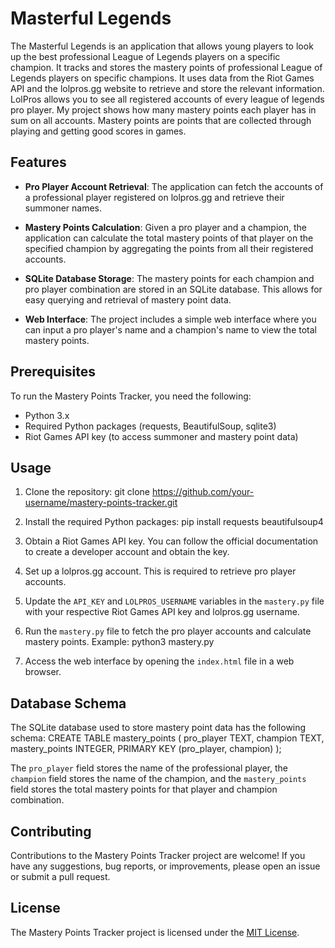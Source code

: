# Masterful Legends

The Masterful Legends is an application that allows young players to look up the best professional League of Legends players on a specific champion. It tracks and stores the mastery points of professional League of Legends players on specific champions. It uses data from the Riot Games API and the lolpros.gg website to retrieve and store the relevant information. LolPros allows you to see all registered accounts of every league of legends pro player. My project shows how many mastery points each player has in sum on all accounts. Mastery points are points that are collected through playing and getting good scores in games.

## Features

- **Pro Player Account Retrieval**: The application can fetch the accounts of a professional player registered on lolpros.gg and retrieve their summoner names.

- **Mastery Points Calculation**: Given a pro player and a champion, the application can calculate the total mastery points of that player on the specified champion by aggregating the points from all their registered accounts.

- **SQLite Database Storage**: The mastery points for each champion and pro player combination are stored in an SQLite database. This allows for easy querying and retrieval of mastery point data.

- **Web Interface**: The project includes a simple web interface where you can input a pro player's name and a champion's name to view the total mastery points.

## Prerequisites

To run the Mastery Points Tracker, you need the following:

- Python 3.x
- Required Python packages (requests, BeautifulSoup, sqlite3)
- Riot Games API key (to access summoner and mastery point data)

## Usage

1. Clone the repository:
git clone https://github.com/your-username/mastery-points-tracker.git

2. Install the required Python packages:
pip install requests beautifulsoup4

3. Obtain a Riot Games API key. You can follow the official documentation to create a developer account and obtain the key.

4. Set up a lolpros.gg account. This is required to retrieve pro player accounts.

5. Update the `API_KEY` and `LOLPROS_USERNAME` variables in the `mastery.py` file with your respective Riot Games API key and lolpros.gg username.

6. Run the `mastery.py` file to fetch the pro player accounts and calculate mastery points. Example:
python3 mastery.py

7. Access the web interface by opening the `index.html` file in a web browser.

## Database Schema

The SQLite database used to store mastery point data has the following schema:
CREATE TABLE mastery_points (
pro_player TEXT,
champion TEXT,
mastery_points INTEGER,
PRIMARY KEY (pro_player, champion)
);


The `pro_player` field stores the name of the professional player, the `champion` field stores the name of the champion, and the `mastery_points` field stores the total mastery points for that player and champion combination.

## Contributing

Contributions to the Mastery Points Tracker project are welcome! If you have any suggestions, bug reports, or improvements, please open an issue or submit a pull request.

## License

The Mastery Points Tracker project is licensed under the [MIT License](LICENSE).
